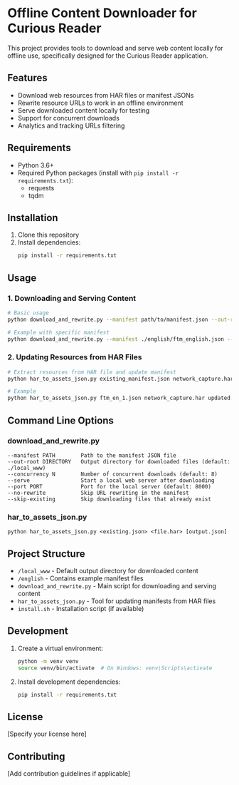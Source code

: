 # Offline Content Downloader for Curious Reader

This project provides tools to download and serve web content locally for offline use, specifically designed for the Curious Reader application.

## Features

- Download web resources from HAR files or manifest JSONs
- Rewrite resource URLs to work in an offline environment
- Serve downloaded content locally for testing
- Support for concurrent downloads
- Analytics and tracking URLs filtering

## Requirements

- Python 3.6+
- Required Python packages (install with `pip install -r requirements.txt`):
  - requests
  - tqdm

## Installation

1. Clone this repository
2. Install dependencies:
   ```bash
   pip install -r requirements.txt
   ```

## Usage

### 1. Downloading and Serving Content

```bash
# Basic usage
python download_and_rewrite.py --manifest path/to/manifest.json --out-root ./local_www --concurrency 8 --serve

# Example with specific manifest
python download_and_rewrite.py --manifest ./english/ftm_english.json --out-root ./local_www --concurrency 8 --serve
```

### 2. Updating Resources from HAR Files

```bash
# Extract resources from HAR file and update manifest
python har_to_assets_json.py existing_manifest.json network_capture.har [output.json]

# Example
python har_to_assets_json.py ftm_en_1.json network_capture.har updated.json
```

## Command Line Options

### download_and_rewrite.py

```
--manifest PATH        Path to the manifest JSON file
--out-root DIRECTORY   Output directory for downloaded files (default: ./local_www)
--concurrency N        Number of concurrent downloads (default: 8)
--serve                Start a local web server after downloading
--port PORT            Port for the local server (default: 8000)
--no-rewrite           Skip URL rewriting in the manifest
--skip-existing        Skip downloading files that already exist
```

### har_to_assets_json.py

```
python har_to_assets_json.py <existing.json> <file.har> [output.json]
```

## Project Structure

- `/local_www` - Default output directory for downloaded content
- `/english` - Contains example manifest files
- `download_and_rewrite.py` - Main script for downloading and serving content
- `har_to_assets_json.py` - Tool for updating manifests from HAR files
- `install.sh` - Installation script (if available)

## Development

1. Create a virtual environment:
   ```bash
   python -m venv venv
   source venv/bin/activate  # On Windows: venv\Scripts\activate
   ```

2. Install development dependencies:
   ```bash
   pip install -r requirements.txt
   ```

## License

[Specify your license here]

## Contributing

[Add contribution guidelines if applicable]

